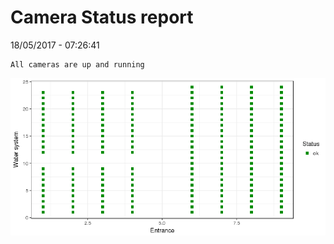 Camera Status report
================
18/05/2017 - 07:26:41

    All cameras are up and running

![](camreport_files/figure-markdown_github/unnamed-chunk-2-1.png)
